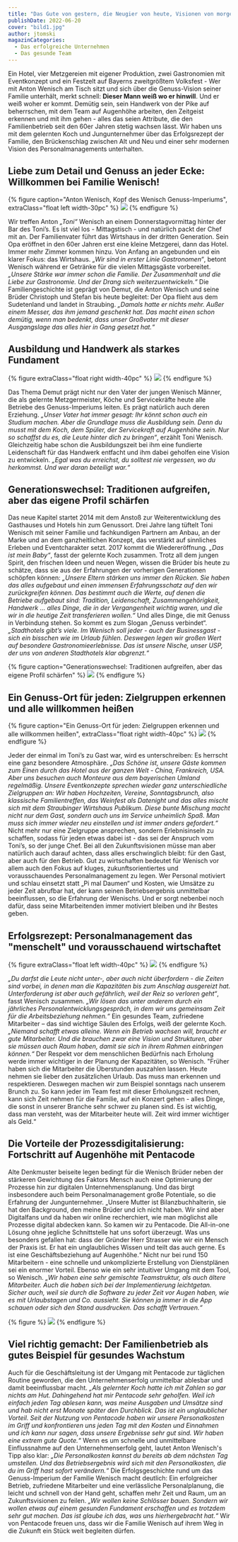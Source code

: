 ```yaml
---
title: "Das Gute von gestern, die Neugier von heute, Visionen von morgen - Was das Genuss-Imperium Wenisch so erfolgreich macht"
publishDate: 2022-06-20
cover: "bild1.jpg"
author: jtomski
magazinCategories:
  - Das erfolgreiche Unternehmen
  - Das gesunde Team
---
```


Ein Hotel, vier Metzgereien mit eigener Produktion, zwei Gastronomien mit
Eventkonzept und ein Festzelt auf Bayerns zweitgrößtem Volksfest - Wer mit Anton
Wenisch am Tisch sitzt und sich über die Genuss-Vision seiner Familie unterhält,
merkt schnell: **Dieser Mann weiß wo er hinwill**. Und er weiß woher er kommt.
Demütig sein, sein Handwerk von der Pike auf beherrschen, mit dem Team auf
Augenhöhe arbeiten, den Zeitgeist erkennen und mit ihm gehen - alles das seien
Attribute, die den Familienbetrieb seit den 60er Jahren stetig wachsen lässt.
Wir haben uns mit dem gelernten Koch und Jungunternehmer über das Erfolgsrezept
der Familie, den Brückenschlag zwischen Alt und Neu und einer sehr modernen
Vision des Personalmanagements unterhalten.

## Liebe zum Detail und Genuss an jeder Ecke: Willkommen bei Familie Wenisch!

{% figure caption="Anton Wenisch, Kopf des Wenisch Genuss-Imperiums", extraClass="float left width-30pc" %}
<img src="bild2.jpg" />
{% endfigure %}

Wir treffen Anton <cite>„Toni“</cite> Wenisch an einem Donnerstagvormittag hinter der Bar des
Toni’s. Es ist viel los - Mittagstisch - und natürlich packt der Chef mit an.
Der Familienvater führt das Wirtshaus in der dritten Generation. Sein Opa
eröffnet in den 60er Jahren erst eine kleine Metzgerei, dann das Hotel. Immer
mehr Zimmer kommen hinzu. Von Anfang an angebunden und ein klarer Fokus: das
Wirtshaus. <cite>„Wir sind in erster Linie Gastronomen“</cite>, betont Wenisch während er
Getränke für die vielen Mittagsgäste vorbereitet. <cite>„Unsere Stärke war immer schon
die Familie. Der Zusammenhalt und die Liebe zur Gastronomie. Und der Drang sich
weiterzuentwickeln.“</cite> Die Familiengeschichte ist geprägt von Demut, die Anton
Wenisch und seine Brüder Christoph und Stefan bis heute begleitet: Der Opa
flieht aus dem Sudetenland und landet in Straubing. <cite>„Damals hatte er nichts
mehr. Außer einem Messer, das ihm jemand geschenkt hat. Das macht einen schon
demütig, wenn man bedenkt, dass unser Großvater mit dieser Ausgangslage das
alles hier in Gang gesetzt hat.“</cite>

## Ausbildung und Handwerk als starkes Fundament

{% figure extraClass="float right width-40pc" %}
<img src="bild3.jpg" />
{% endfigure %}

Das Thema Demut prägt nicht nur den Vater der jungen Wenisch Männer, die als
gelernte Metzgermeister, Köche und Servicekräfte heute alle Betriebe des
Genuss-Imperiums leiten. Es prägt natürlich auch deren Erziehung. <cite>„Unser Vater
hat immer gesagt: Ihr könnt schon auch ein Studium machen. Aber die Grundlage
muss die Ausbildung sein. Denn du musst mit dem Koch, dem Spüler, der
Servicekraft auf Augenhöhe sein. Nur so schaffst du es, die Leute hinter dich zu
bringen“</cite>, erzählt Toni Wenisch. Gleichzeitig habe schon die Ausbildungszeit bei
ihm eine fundierte Leidenschaft für das Handwerk entfacht und ihm dabei geholfen
eine Vision zu entwickeln. <cite>„Egal was du erreichst, du solltest nie vergessen, wo
du herkommst. Und wer daran beteiligt war.“</cite>

## Generationswechsel: Traditionen aufgreifen, aber das eigene Profil schärfen

Das neue Kapitel startet 2014 mit dem Anstoß zur Weiterentwicklung des
Gasthauses und Hotels hin zum Genussort. Drei Jahre lang tüftelt Toni Wenisch
mit seiner Familie und fachkundigen Partnern am Anbau, an der Marke und an dem
ganzheitlichen Konzept, das verstärkt auf sinnliches Erleben und Eventcharakter
setzt. 2017 kommt die Wiedereröffnung. <cite>„Das ist mein Baby“</cite>, fasst der gelernte
Koch zusammen. Trotz all dem jungen Spirit, den frischen Ideen und neuen Wegen,
wissen die Brüder bis heute zu schätze, dass sie aus der Erfahrungen der
vorherigen Generationen schöpfen können: <cite>„Unsere Eltern stärken uns immer den
Rücken. Sie haben das alles aufgebaut und einen immensen Erfahrungsschatz auf
den wir zurückgreifen können. Das bestimmt auch die Werte, auf denen die
Betriebe aufgebaut sind: Tradition, Leidenschaft, Zusammengehörigkeit, Handwerk
… alles Dinge, die in der Vergangenheit wichtig waren, und die wir in die
heutige Zeit transferieren wollen.“</cite> Und alles Dinge, die mit Genuss in
Verbindung stehen. So kommt es zum Slogan „Genuss verbindet“. <cite>„Stadthotels
gibt’s viele. Im Wenisch soll jeder - auch der Businessgast - sich ein bisschen
wie im Urlaub fühlen. Deswegen legen wir großen Wert auf besondere
Gastronomieerlebnisse. Das ist unsere Nische, unser USP, der uns von anderen
Stadthotels klar abgrenzt.“</cite>

{% figure caption="Generationswechsel: Traditionen aufgreifen, aber das eigene Profil schärfen" %}
<img src="bild4.jpg" />
{% endfigure %}

## Ein Genuss-Ort für jeden: Zielgruppen erkennen und alle willkommen heißen

{% figure caption="Ein Genuss-Ort für jeden: Zielgruppen erkennen und alle willkommen heißen", extraClass="float right width-40pc" %}
<img src="bild5.jpg" />
{% endfigure %}

Jeder der einmal im Toni’s zu Gast war, wird es unterschreiben: Es herrscht eine
ganz besondere Atmosphäre. <cite>„Das Schöne ist, unsere Gäste kommen zum Einen durch
das Hotel aus der ganzen Welt - China, Frankreich, USA. Aber uns besuchen auch
Monteure aus dem bayerischen Umland regelmäßig. Unsere Eventkonzepte sprechen
wieder ganz unterschiedliche Zielgruppen an: Wir haben Hochzeiten, Vereine,
Sonntagsbrunch, also klassische Familientreffen, das Weinfest als Datenight und
das alles mischt sich mit dem Straubinger Wirtshaus Publikum. Diese bunte
Mischung macht nicht nur dem Gast, sondern auch uns im Service unheimlich Spaß.
Man muss sich immer wieder neu einstellen und ist immer anders gefordert.“</cite> Nicht
mehr nur eine Zielgruppe ansprechen, sondern Erlebnisinseln zu schaffen, sodass
für jeden etwas dabei ist - das sei der Anspruch vom Toni’s, so der junge Chef.
Bei all den Zukunftsvisionen müsse man aber natürlich auch darauf achten, dass
alles erschwinglich bleibt: für den Gast, aber auch für den Betrieb. Gut zu
wirtschaften bedeutet für Wenisch vor allem auch den Fokus auf kluges,
zukunftsorientiertes und vorausschauendes Personalmanagement zu legen. Wer
Personal motiviert und schlau einsetzt statt „Pi mal Daumen“ und Kosten, wie
Umsätze zu jeder Zeit abrufbar hat, der kann seinen Betriebsergebnis unmittelbar
beeinflussen, so die Erfahrung der Wenischs. Und er sorgt nebenbei noch dafür,
dass seine Mitarbeitenden immer motiviert bleiben und ihr Bestes geben.

## Erfolgsrezept: Personalmanagement das "menschelt" und vorausschauend wirtschaftet

{% figure extraClass="float left width-40pc" %}
<img src="bild6.jpg" />
{% endfigure %}

<cite>„Du darfst die Leute nicht unter-, aber auch nicht überfordern - die Zeiten sind
vorbei, in denen man die Kapazitäten bis zum Anschlag ausgereizt hat.
Unterforderung ist aber auch gefährlich, weil der Reiz so verloren geht“</cite>, fasst
Wenisch zusammen. <cite>„Wir lösen das unter anderem durch ein jährliches
Personalentwicklungsgespräch, in dem wir uns gemeinsam Zeit für die
Arbeitsbeziehung nehmen.“</cite> Ein gesundes Team, zufriedene Mitarbeiter – das sind
wichtige Säulen des Erfolgs, weiß der gelernte Koch. <cite>„Niemand schafft etwas
alleine. Wenn ein Betrieb wachsen will, braucht er gute Mitarbeiter. Und die
brauchen zwar eine Vision und Strukturen, aber sie müssen auch Raum haben, damit
sie sich in ihrem Rahmen einbringen können.“</cite> Der Respekt vor dem menschlichen
Bedürfnis nach Erholung werde immer wichtiger in der Planung der Kapazitäten, so
Wenisch. "Früher haben sich die Mitarbeiter die Überstunden auszahlen lassen.
Heute nehmen sie lieber den zusätzlichen Urlaub. Das muss man erkennen und
respektieren. Deswegen machen wir zum Beispiel sonntags nach unserem Brunch zu.
So kann jeder im Team fest mit dieser Erholungszeit rechnen, kann sich Zeit
nehmen für die Familie, auf ein Konzert gehen - alles Dinge, die sonst in
unserer Branche sehr schwer zu planen sind. Es ist wichtig, dass man versteht,
was der Mitarbeiter heute will. Zeit wird immer wichtiger als Geld.“

## Die Vorteile der Prozessdigitalisierung: Fortschritt auf Augenhöhe mit Pentacode

Alte Denkmuster beiseite legen bedingt für die Wenisch Brüder neben der
stärkeren Gewichtung des Faktors Mensch auch eine Optimierung der Prozesse hin
zur digitalen Unternehmensplanung. Und das birgt insbesondere auch beim
Personalmanagement große Potentiale, so die Erfahrung der Jungunternehmer.
„Unsere Mutter ist Bilanzbuchhalterin, sie hat den Background, den meine Brüder
und ich nicht haben. Wir sind aber Digitalfans und da haben wir online
recherchiert, wie man möglichst alle Prozesse digital abdecken kann. So kamen
wir zu Pentacode. Die All-in-one Lösung ohne jegliche Schnittstelle hat uns
sofort überzeugt. Was uns besonders gefallen hat: dass der Gründer Herr Strasser
wie wir ein Mensch der Praxis ist. Er hat ein unglaubliches Wissen und teilt das
auch gerne. Es ist eine Geschäftsbeziehung auf Augenhöhe.“</cite> Nicht nur bei rund
150 Mitarbeitern - eine schnelle und unkomplizierte Erstellung von Dienstplänen
sei ein enormer Vorteil. Ebenso wie ein sehr intuitiver Umgang mit dem Tool, so
Wenisch. <cite>„Wir haben eine sehr gemischte Teamstruktur, als auch ältere
Mitarbeiter. Auch die haben sich bei der Implementierung leichtgetan. Sicher
auch, weil sie durch die Software zu jeder Zeit vor Augen haben, wie es mit
Urlaubstagen und Co. aussieht. Sie können ja immer in die App schauen oder sich
den Stand ausdrucken. Das schafft Vertrauen.“

{% figure %}
<img src="bild7.jpg" />
{% endfigure %}

## Viel richtig gemacht: Der Familienbetrieb als gutes Beispiel für gesundes Wachstum

Auch für die Geschäftsleitung ist der Umgang mit Pentacode zur täglichen Routine
geworden, die den Unternehmenserfolg unmittelbar ablesbar und damit
beeinflussbar macht. <cite>„Als gelernter Koch hatte ich mit Zahlen so gar
nichts am Hut. Dahingehend hat mir Pentacode sehr geholfen. Weil ich einfach
jeden Tag ablesen kann, was meine Ausgaben und Umsätze sind und hab nicht erst
Monate später den Durchblick. Das ist ein unglaublicher Vorteil. Seit der
Nutzung von Pentacode haben wir unsere Personalkosten im Griff und konfrontieren
uns jeden Tag mit den Kosten und Einnahmen und ich kann nur sagen, dass unsere
Ergebnisse sehr gut sind. Wir haben eine extrem gute Quote.“</cite> Wenn es um
schnelle und unmittelbare Einflussnahme auf den Unternehmenserfolg geht, lautet
Anton Wenisch's Tipp also klar: <cite>„Die Personalkosten kannst du bereits ab
dem nächsten Tag umstellen. Und das Betriebsergebnis wird sich mit den
Personalkosten, die du im Griff hast sofort verändern.“</cite> Die
Erfolgsgeschichte rund um das Genuss-Imperium der Familie Wenisch macht
deutlich: Ein erfolgreicher Betrieb, zufriedene Mitarbeiter und eine
verlässliche Personalplanung, die leicht und schnell von der Hand geht, schaffen
mehr Zeit und Raum, um an Zukunftsvisionen zu feilen. <cite>„Wir wollen keine
Schlösser bauen. Sondern wir wollen etwas auf einem gesunden Fundament
erschaffen und es trotzdem sehr gut machen. Das ist glaube ich das, was uns
hierhergebracht hat.“</cite> Wir von Pentacode freuen uns, dass wir die Familie
Wenisch auf ihrem Weg in die Zukunft ein Stück weit begleiten dürfen.
